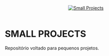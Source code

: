 <div align="center">
  <a href="https://elidianaandrade.github.io/archstil/">
    <img alt="Small Projects" src="">
  </a>
</div>
<br>

# SMALL PROJECTS
Repositório voltado para pequenos projetos.
